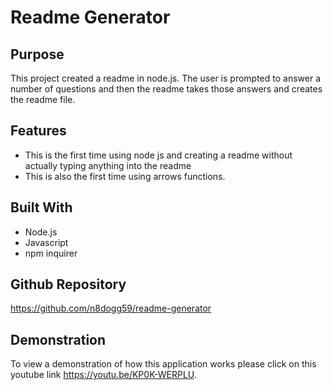 # Readme Generator

  
  ## Purpose 
  
  This project created a readme in node.js.  The user is prompted to answer a number of questions and then the readme takes those answers and creates the readme file.  
  
  
  ## Features
  * This is the first time using node js and creating a readme without actually typing anything into the readme
  * This is also the first time using arrows functions.
  
  ## Built With
  * Node.js
  * Javascript
  * npm inquirer

  ## Github Repository
  https://github.com/n8dogg59/readme-generator


  ## Demonstration
  To view a demonstration of how this application works please click on this youtube link https://youtu.be/KP0K-WERPLU.

  
